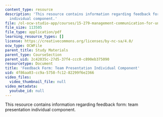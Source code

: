 ```yaml
---
content_type: resource
description: 'This resource contains information regarding feedback form: team presentation
  individual component.'
file: /ol-ocw-studio-app/courses/15-279-management-communication-for-undergraduates-fall-2012/4f86aa03cc9a5758fc1282299f6e2366_MIT15_279F12_presIndFdbk.pdf
file_size: 113505
file_type: application/pdf
learning_resource_types: []
license: https://creativecommons.org/licenses/by-nc-sa/4.0/
ocw_type: OCWFile
parent_title: Study Materials
parent_type: CourseSection
parent_uid: 2c42035c-27d5-37f4-ccc0-c890eb375090
resourcetype: Document
title: 'Feedback Form: Team Presentation Individual Component'
uid: 4f86aa03-cc9a-5758-fc12-82299f6e2366
video_files:
  video_thumbnail_file: null
video_metadata:
  youtube_id: null
---
```

This resource contains information regarding feedback form: team presentation individual component.